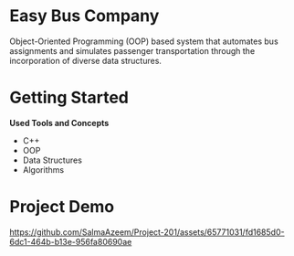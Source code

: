 Easy Bus Company   
===========  

Object-Oriented Programming (OOP) based system that automates bus assignments and simulates passenger transportation through the incorporation of diverse data structures.

Getting Started  
===========  

**Used Tools and Concepts**
  * C++
  * OOP
  * Data Structures
  * Algorithms

Project Demo 
=========== 

https://github.com/SalmaAzeem/Project-201/assets/65771031/fd1685d0-6dc1-464b-b13e-956fa80690ae



